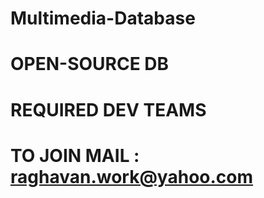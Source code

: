 # Multimedia-Database
# OPEN-SOURCE DB
# REQUIRED DEV TEAMS 
# TO JOIN MAIL : raghavan.work@yahoo.com
